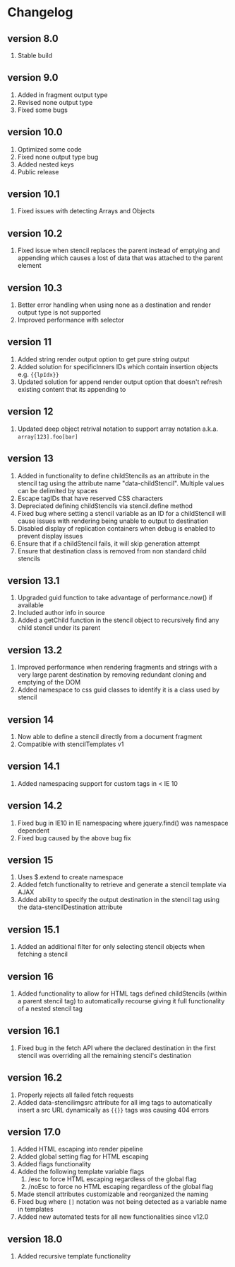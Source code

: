 # Changelog

## version 8.0

1. Stable build

## version 9.0

1. Added in fragment output type
1. Revised none output type
1. Fixed some bugs

## version 10.0

1. Optimized some code
1. Fixed none output type bug
1. Added nested keys
1. Public release

## version 10.1

1. Fixed issues with detecting Arrays and Objects

## version 10.2

1. Fixed issue when stencil replaces the parent instead of emptying and appending which causes a lost of data that was attached to the parent element

## version 10.3

1. Better error handling when using none as a destination and render output type is not supported
1. Improved performance with selector

## version 11

1. Added string render output option to get pure string output
1. Added solution for specificInners IDs which contain insertion objects e.g. `{{lpIdx}}`
1. Updated solution for append render output option that doesn't refresh existing content that its appending to

## version 12

1. Updated deep object retrival notation to support array notation a.k.a. `array[123].foo[bar]`

## version 13

1. Added in functionality to define childStencils as an attribute in the stencil tag using the attribute name "data-childStencil". Multiple values can be delimited by spaces
1. Escape tagIDs that have reserved CSS characters
1. Depreciated defining childStencils via stencil.define method
1. Fixed bug where setting a stencil variable as an ID for a childStencil will cause issues with rendering being unable to output to destination
1. Disabled display of replication containers when debug is enabled to prevent display issues
1. Ensure that if a childStencil fails, it will skip generation attempt
1. Ensure that destination class is removed from non standard child stencils

## version 13.1

1. Upgraded guid function to take advantage of performance.now() if available
1. Included author info in source
1. Added a getChild function in the stencil object to recursively find any child stencil under its parent

## version 13.2

1. Improved performance when rendering fragments and strings with a very large parent destination by removing redundant cloning and emptying of the DOM
1. Added namespace to css guid classes to identify it is a class used by stencil

## version 14

1. Now able to define a stencil directly from a document fragment
1. Compatible with stencilTemplates v1

## version 14.1

1. Added namespacing support for custom tags in < IE 10

## version 14.2

1. Fixed bug in IE10 in IE namespacing where jquery.find() was namespace dependent
1. Fixed bug caused by the above bug fix

## version 15

1. Uses $.extend to create namespace
1. Added fetch functionality to retrieve and generate a stencil template via AJAX
1. Added ability to specify the output destination in the stencil tag using the data-stencilDestination attribute

## version 15.1

1. Added an additional filter for only selecting stencil objects when fetching a stencil

## version 16

1. Added functionality to allow for HTML tags defined childStencils (within a parent stencil tag) to automatically recourse giving it full functionality of a nested stencil tag

## version 16.1

1. Fixed bug in the fetch API where the declared destination in the first stencil was overriding all the remaining stencil's destination

## version 16.2

1. Properly rejects all failed fetch requests
1. Added data-stencilimgsrc attribute for all img tags to automatically insert a src URL dynamically as `{{}}` tags was causing 404 errors

## version 17.0

1. Added HTML escaping into render pipeline
1. Added global setting flag for HTML escaping
1. Added flags functionality
1. Added the following template variable flags
   1. /esc to force HTML escaping regardless of the global flag
   1. /noEsc to force no HTML escaping regardless of the global flag
1. Made stencil attributes customizable and reorganized the naming
1. Fixed bug where `[]` notation was not being detected as a variable name in templates
1. Added new automated tests for all new functionalities since v12.0

## version 18.0

1. Added recursive template functionality